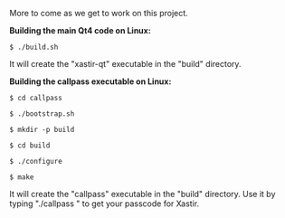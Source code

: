 
More to come as we get to work on this project.


**Building the main Qt4 code on Linux:**

`$ ./build.sh`

It will create the "xastir-qt" executable in the "build" directory.


**Building the callpass executable on Linux:**

`$ cd callpass`

`$ ./bootstrap.sh`

`$ mkdir -p build`

`$ cd build`

`$ ./configure`

`$ make`

It will create the "callpass" executable in the "build" directory. Use it by typing "./callpass <callsign>" to get your passcode for Xastir.


